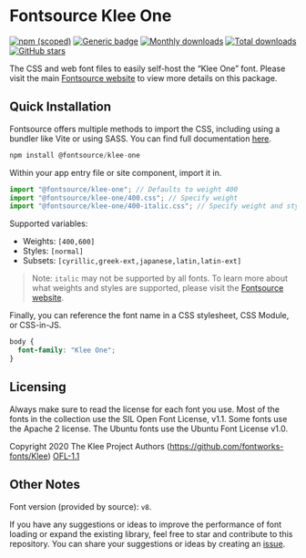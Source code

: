 # Fontsource Klee One

[![npm (scoped)](https://img.shields.io/npm/v/@fontsource/klee-one?color=brightgreen)](https://www.npmjs.com/package/@fontsource/klee-one) [![Generic badge](https://img.shields.io/badge/fontsource-passing-brightgreen)](https://github.com/fontsource/fontsource) [![Monthly downloads](https://badgen.net/npm/dm/@fontsource/klee-one)](https://github.com/fontsource/fontsource) [![Total downloads](https://badgen.net/npm/dt/@fontsource/klee-one)](https://github.com/fontsource/fontsource) [![GitHub stars](https://img.shields.io/github/stars/fontsource/fontsource.svg?style=social&label=Star)](https://github.com/fontsource/fontsource/stargazers)

The CSS and web font files to easily self-host the “Klee One” font. Please visit the main [Fontsource website](https://fontsource.org/fonts/klee-one) to view more details on this package.

## Quick Installation

Fontsource offers multiple methods to import the CSS, including using a bundler like Vite or using SASS. You can find full documentation [here](https://fontsource.org/docs/getting-started/introduction).

```javascript
npm install @fontsource/klee-one
```

Within your app entry file or site component, import it in.

```javascript
import "@fontsource/klee-one"; // Defaults to weight 400
import "@fontsource/klee-one/400.css"; // Specify weight
import "@fontsource/klee-one/400-italic.css"; // Specify weight and style
```

Supported variables:
- Weights: `[400,600]`
- Styles: `[normal]`
- Subsets: `[cyrillic,greek-ext,japanese,latin,latin-ext]`

> Note: `italic` may not be supported by all fonts. To learn more about what weights and styles are supported, please visit the [Fontsource website](https://fontsource.org/fonts/klee-one).

Finally, you can reference the font name in a CSS stylesheet, CSS Module, or CSS-in-JS.

```css
body {
  font-family: "Klee One";
}
```

## Licensing
Always make sure to read the license for each font you use. Most of the fonts in the collection use the SIL Open Font License, v1.1. Some fonts use the Apache 2 license. The Ubuntu fonts use the Ubuntu Font License v1.0.

Copyright 2020 The Klee Project Authors (https://github.com/fontworks-fonts/Klee)
[OFL-1.1](http://scripts.sil.org/OFL)

## Other Notes
Font version (provided by source): `v8`.

If you have any suggestions or ideas to improve the performance of font loading or expand the existing library, feel free to star and contribute to this repository. You can share your suggestions or ideas by creating an [issue](https://github.com/fontsource/fontsource/issues).